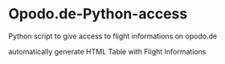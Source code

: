 Opodo.de-Python-access
======================

Python script to give access to flight informations on opodo.de

automatically generate HTML Table with Flight Informations
